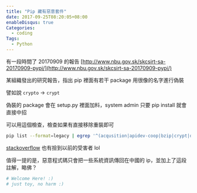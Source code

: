 ```yaml
---
title: "Pip 藏有惡意套件"
date: 2017-09-25T08:20:05+08:00
enableDisqus: true
Categories:
  - coding
Tags:
  - Python
---
```


有一段時間了 20170909 的報告
[http://www.nbu.gov.sk/skcsirt-sa-20170909-pypi/](http://www.nbu.gov.sk/skcsirt-sa-20170909-pypi/)

<!--more-->

某組織發出的研究報告，指出 pip 裡面有若干 package 用很像的名字進行偽裝

譬如說 `crypto` -> `crypt`

偽裝的 package 會在 setup.py 裡面加料，system admin 只要 pip install 就會直接中招

可以用這個檢查，檢查如果有直接移除重裝即可
```bash
pip list --format=legacy | egrep '^(acqusition|apidev-coop|bzip|crypt|django-server|pwd|setup-tools|telnet|urlib3|urllib) '
```

[stackoverflow](https://stackoverflow.com/questions/44351366/python-3-unable-to-install-crypt-module-successfully) 也有撿到以前的受害者 lol


值得一提的是，惡意程式碼只會把一些系統資訊傳回在中國的 ip，並加上了這段註解，略佛？
```python
# Welcome Here! :)
# just toy, no harm :)
```
